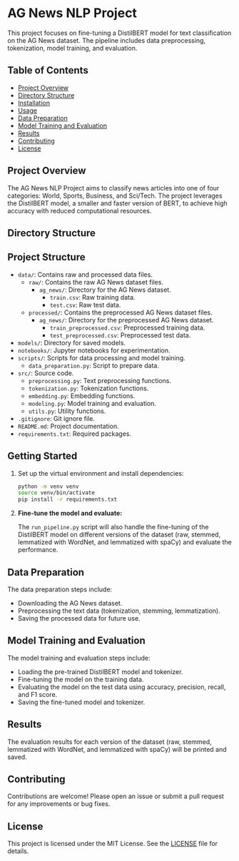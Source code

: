 # AG News NLP Project

This project focuses on fine-tuning a DistilBERT model for text classification on the AG News dataset. The pipeline includes data preprocessing, tokenization, model training, and evaluation.

## Table of Contents

- [Project Overview](#project-overview)
- [Directory Structure](#directory-structure)
- [Installation](#installation)
- [Usage](#usage)
- [Data Preparation](#data-preparation)
- [Model Training and Evaluation](#model-training-and-evaluation)
- [Results](#results)
- [Contributing](#contributing)
- [License](#license)

## Project Overview

The AG News NLP Project aims to classify news articles into one of four categories: World, Sports, Business, and Sci/Tech. The project leverages the DistilBERT model, a smaller and faster version of BERT, to achieve high accuracy with reduced computational resources.

## Directory Structure

## Project Structure
- `data/`: Contains raw and processed data files.
  - `raw/`: Contains the raw AG News dataset files.
    - `ag_news/`: Directory for the AG News dataset.
      - `train.csv`: Raw training data.
      - `test.csv`: Raw test data.
  - `processed/`: Contains the preprocessed AG News dataset files.
    - `ag_news/`: Directory for the preprocessed AG News dataset.
      - `train_preprocessed.csv`: Preprocessed training data.
      - `test_preprocessed.csv`: Preprocessed test data.
- `models/`: Directory for saved models.
- `notebooks/`: Jupyter notebooks for experimentation.
- `scripts/`: Scripts for data processing and model training.
  - `data_preparation.py`: Script to prepare data.
- `src/`: Source code.
  - `preprocessing.py`: Text preprocessing functions.
  - `tokenization.py`: Tokenization functions.
  - `embedding.py`: Embedding functions.
  - `modeling.py`: Model training and evaluation.
  - `utils.py`: Utility functions.
- `.gitignore`: Git ignore file.
- `README.md`: Project documentation.
- `requirements.txt`: Required packages.

## Getting Started
1. Set up the virtual environment and install dependencies:
   ```bash
   python -m venv venv
   source venv/bin/activate
   pip install -r requirements.txt

2. **Fine-tune the model and evaluate:**

    The `run_pipeline.py` script will also handle the fine-tuning of the DistilBERT model on different versions of the dataset (raw, stemmed, lemmatized with WordNet, and lemmatized with spaCy) and evaluate the performance.

## Data Preparation

The data preparation steps include:

- Downloading the AG News dataset.
- Preprocessing the text data (tokenization, stemming, lemmatization).
- Saving the processed data for future use.

## Model Training and Evaluation

The model training and evaluation steps include:

- Loading the pre-trained DistilBERT model and tokenizer.
- Fine-tuning the model on the training data.
- Evaluating the model on the test data using accuracy, precision, recall, and F1 score.
- Saving the fine-tuned model and tokenizer.

## Results

The evaluation results for each version of the dataset (raw, stemmed, lemmatized with WordNet, and lemmatized with spaCy) will be printed and saved.

## Contributing

Contributions are welcome! Please open an issue or submit a pull request for any improvements or bug fixes.

## License

This project is licensed under the MIT License. See the [LICENSE](LICENSE) file for details.